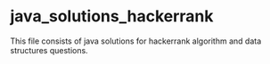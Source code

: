 # java_solutions_hackerrank
This file consists of java solutions for hackerrank algorithm and data structures questions. 
